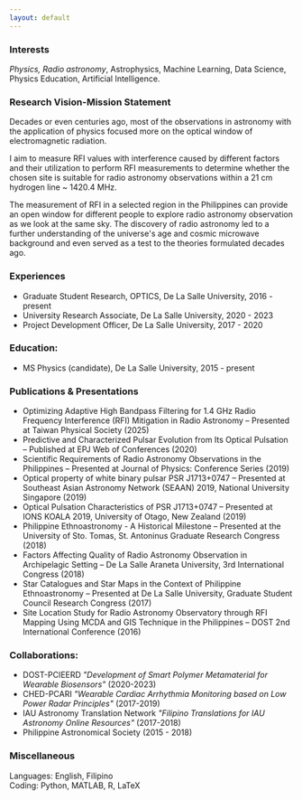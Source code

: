 ```yaml
---
layout: default
---
```


### Interests
*Physics, Radio astronomy*, Astrophysics, Machine Learning, Data Science, Physics Education, Artificial Intelligence. 

### Research Vision-Mission Statement
Decades or even centuries ago, most of the observations in astronomy with the application of physics focused more on the optical window of electromagnetic radiation.

I aim to measure RFI values with interference caused by different factors and their utilization to perform RFI measurements to determine whether the chosen site is suitable for radio astronomy observations within a 21 cm hydrogen line ~ 1420.4 MHz.

The measurement of RFI in a selected region in the Philippines can provide an open window for different people to explore radio astronomy observation as we look at the same sky. The discovery of radio astronomy led to a further understanding of the universe's age and cosmic microwave background and even served as a test to the theories formulated decades ago.

### Experiences
- Graduate Student Research, OPTICS, De La Salle University, 2016 - present
- University Research Associate, De La Salle University, 2020 - 2023
- Project Development Officer, De La Salle University, 2017 - 2020

### Education:
- MS Physics (candidate), De La Salle University, 2015 - present <br/>

### Publications & Presentations
- Optimizing Adaptive High Bandpass Filtering for 1.4 GHz Radio Frequency Interference (RFI) Mitigation in Radio Astronomy – Presented at Taiwan Physical Society (2025)
- Predictive and Characterized Pulsar Evolution from Its Optical Pulsation – Published at EPJ Web of Conferences (2020)
-	Scientific Requirements of Radio Astronomy Observations in the Philippines – Presented at Journal of Physics: Conference Series (2019)
-	Optical property of white binary pulsar PSR J1713+0747 – Presented at Southeast Asian Astronomy Network (SEAAN) 2019, National University Singapore (2019)
-	Optical Pulsation Characteristics of PSR J1713+0747 – Presented at IONS KOALA 2019, University of Otago, New Zealand (2019)
-	Philippine Ethnoastronomy - A Historical Milestone – Presented at the University of Sto. Tomas, St. Antoninus Graduate Research Congress (2018)
-	Factors Affecting Quality of Radio Astronomy Observation in Archipelagic Setting – De La Salle Araneta University, 3rd International Congress (2018)
-	Star Catalogues and Star Maps in the Context of Philippine Ethnoastronomy – Presented at De La Salle University, Graduate Student Council Research Congress (2017)
-	Site Location Study for Radio Astronomy Observatory through RFI Mapping Using MCDA and GIS Technique in the Philippines – DOST 2nd International Conference (2016)

### Collaborations:
- DOST-PCIEERD *"Development of Smart Polymer Metamaterial for Wearable Biosensors"* (2020-2023)
- CHED-PCARI *"Wearable Cardiac Arrhythmia Monitoring based on Low Power Radar Principles"* (2017-2019)
- IAU Astronomy Translation Network *"Filipino Translations for IAU Astronomy Online Resources"* (2017-2018)
- Philippine Astronomical Society (2015 - 2018)

### Miscellaneous
Languages: English, Filipino <br/>
Coding: Python, MATLAB, R, LaTeX
